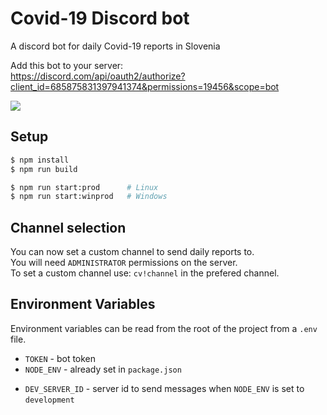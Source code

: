 # Covid-19 Discord bot

A discord bot for daily Covid-19 reports in Slovenia

Add this bot to your server:  
https://discord.com/api/oauth2/authorize?client_id=685875831397941374&permissions=19456&scope=bot

<img src="docs/screenshot.png">

## Setup

```bash
$ npm install
$ npm run build

$ npm run start:prod      # Linux
$ npm run start:winprod   # Windows
```

## Channel selection

You can now set a custom channel to send daily reports to.  
You will need `ADMINISTRATOR` permissions on the server.  
To set a custom channel use: `cv!channel` in the prefered channel.

## Environment Variables

Environment variables can be read from the root of the project from a `.env` file.

- `TOKEN` - bot token
- `NODE_ENV` - already set in `package.json`

* `DEV_SERVER_ID` - server id to send messages when `NODE_ENV` is set to `development`
